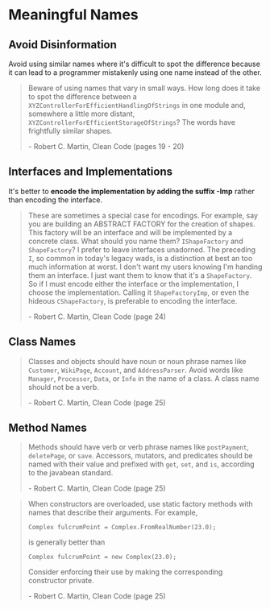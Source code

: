 # Meaningful Names

## Avoid Disinformation

Avoid using similar names where it's difficult to spot the difference because it can lead to a programmer mistakenly using one name instead of the other.

> Beware of using names that vary in small ways. How long does it take to spot the difference between a `XYZControllerForEfficientHandlingOfStrings` in one module and, somewhere a little more distant, `XYZControllerForEfficientStorageOfStrings`? The words have frightfully similar shapes.
> 
> \- Robert C. Martin, Clean Code (pages 19 - 20)


## Interfaces and Implementations

It's better to **encode the implementation by adding the suffix -Imp** rather than encoding the interface.

> These are sometimes a special case for encodings. For example, say you are building an ABSTRACT FACTORY for the creation of shapes. This factory will be an interface and will be implemented by a concrete class. What should you name them? `IShapeFactory` and `ShapeFactory`? I prefer to leave interfaces unadorned. The preceding `I`, so common in today's legacy wads, is a distinction at best an too much information at worst. I don't want my users knowing I'm handing them an interface. I just want them to know that it's a `ShapeFactory`. So if I must encode either the interface or the implementation, I choose the implementation. Calling it `ShapeFactoryImp`, or even the hideous `CShapeFactory`, is preferable to encoding the interface.
> 
> \- Robert C. Martin, Clean Code (page 24)


## Class Names

> Classes and objects should have noun or noun phrase names like `Customer`, `WikiPage`, `Account`, and `AddressParser`. Avoid words like `Manager`, `Processor`, `Data`, or `Info` in the name of a class. A class name should not be a verb.
> 
> \- Robert C. Martin, Clean Code (page 25)


## Method Names

> Methods should have verb or verb phrase names like `postPayment`, `deletePage`, or `save`. Accessors, mutators, and predicates should be named with their value and prefixed with `get`, `set`, and `is`, according to the javabean standard.
> 
> \- Robert C. Martin, Clean Code (page 25)


> When constructors are overloaded, use static factory methods with names that describe their arguments. For example,
> 
> 	`Complex fulcrumPoint = Complex.FromRealNumber(23.0);`
> 
> is generally better than
> 
> 	`Complex fulcrumPoint = new Complex(23.0);`
> 
> Consider enforcing their use by making the corresponding constructor private.
> 
> \- Robert C. Martin, Clean Code (page 25)


